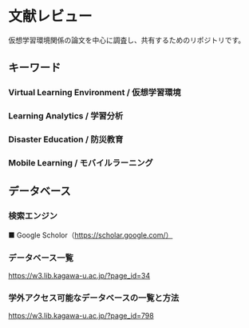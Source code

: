 # 文献レビュー
仮想学習環境関係の論文を中心に調査し、共有するためのリポジトリです。

## キーワード

### Virtual Learning Environment / 仮想学習環境

### Learning Analytics / 学習分析

### Disaster Education / 防災教育

### Mobile Learning / モバイルラーニング

## データベース
### 検索エンジン
■ Google Scholor（https://scholar.google.com/）

### データベース一覧
https://w3.lib.kagawa-u.ac.jp/?page_id=34

### 学外アクセス可能なデータベースの一覧と方法
https://w3.lib.kagawa-u.ac.jp/?page_id=798
